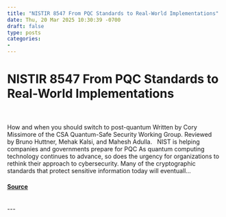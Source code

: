 ```yaml
---
title: "NISTIR 8547 From PQC Standards to Real-World Implementations"
date: Thu, 20 Mar 2025 10:30:39 -0700
draft: false
type: posts
categories: 
- 
---
```

# NISTIR 8547 From PQC Standards to Real-World Implementations

<br/>

<br/>
How and when you should switch to post-quantum Written by Cory Missimore of the CSA Quantum-Safe Security Working Group. Reviewed by Bruno Huttner, Mehak Kalsi, and Mahesh Adulla.   NIST is helping companies and governments prepare for PQC As quantum computing technology continues to advance, so does the urgency for organizations to rethink their approach to cybersecurity. Many of the cryptographic standards that protect sensitive information today will eventuall...

#### [Source](https://cloudsecurityalliance.org/articles/nistir-8547-from-pqc-standards-to-real-world-implementations)

<br/>
---
